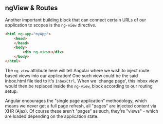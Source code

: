 ## ngView &amp; Routes

Another important building block that can connect certain URLs of our application to scopes is the `ng-view` directive.

```html
<html ng-app="myApp">
    <head>
    </head>
    <body>
        <div ng-view></div>
    </body>
</html>
```

The `ng-view` attribute here will tell Angular where we wish to inject route based views into our application!  One such view could be the said inbox.html file tied to it's `InboxCtrl`.  When we 'change page', this inbox view would then be replaced inside the `ng-view`, block according to our routing setup.

Angular encourages the "single page application" methodology, which means we never get a full page refresh, all "pages" are injected content via XHR (Ajax). Of course these aren't "pages" as such, they're "views" - which are loaded depending on the application state.